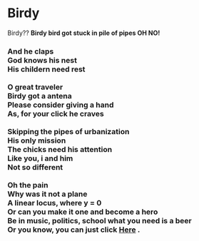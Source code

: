# Birdy

Birdy?? **Birdy bird got stuck in pile of pipes OH NO!**


<h3>And he claps
<br>
God knows his nest<br>
His childern need rest<br>
<br>
O great traveler<br>
Birdy got a antena<br>
Please consider giving a hand<br>
As, for your click he craves<br>
<br>
Skipping the pipes of urbanization<br>
His only mission<br>
The chicks need his attention<br>
Like you, i and him<br>
Not so different<br>
<br>
Oh the pain<br>
Why was it not a plane<br>
A linear locus, where y = 0<br>
Or can you make it one and become a hero<br>
Be in music, politics, school what you need is a beer<br>
Or you know, you can just click <a href="https://phuyalgaurav.github.io/birdy">Here</a> .</h3>
